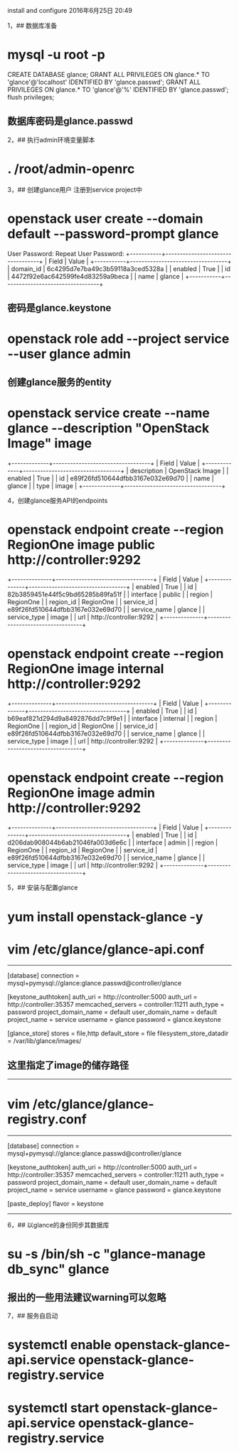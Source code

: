 install and configure
2016年6月25日
20:49
 
1，## 数据库准备
# mysql -u root -p
CREATE DATABASE glance;
GRANT ALL PRIVILEGES ON glance.* TO 'glance'@'localhost' IDENTIFIED BY 'glance.passwd'; 
GRANT ALL PRIVILEGES ON glance.* TO 'glance'@'%' IDENTIFIED BY 'glance.passwd';
flush privileges;
## 数据库密码是glance.passwd
 
2，## 执行admin环境变量脚本
# . /root/admin-openrc
 
3，## 创建glance用户 注册到service project中
# openstack user create --domain default --password-prompt glance
User Password:
Repeat User Password:
+-----------+----------------------------------+
| Field     | Value                            |
+-----------+----------------------------------+
| domain_id | 6c4295d7e7ba49c3b59118a3ced5328a |
| enabled   | True                             |
| id        | 4472f92e6ac642599fe4d83259a9beca |
| name      | glance                           |
+-----------+----------------------------------+
## 密码是glance.keystone
 
# openstack role add --project service --user glance admin
 
## 创建glance服务的entity
# openstack service create --name glance   --description "OpenStack Image" image
+-------------+----------------------------------+
| Field       | Value                            |
+-------------+----------------------------------+
| description | OpenStack Image                  |
| enabled     | True                             |
| id          | e89f26fd510644dfbb3167e032e69d70 |
| name        | glance                           |
| type        | image                            |
+-------------+----------------------------------+
 
4，创建glance服务API的endpoints
# openstack endpoint create --region RegionOne image public http://controller:9292
+--------------+----------------------------------+
| Field        | Value                            |
+--------------+----------------------------------+
| enabled      | True                             |
| id           | 82b3859451e44f5c9bd65285b89fa51f |
| interface    | public                           |
| region       | RegionOne                        |
| region_id    | RegionOne                        |
| service_id   | e89f26fd510644dfbb3167e032e69d70 |
| service_name | glance                           |
| service_type | image                            |
| url          | http://controller:9292           |
+--------------+----------------------------------+
# openstack endpoint create --region RegionOne image internal http://controller:9292
+--------------+----------------------------------+
| Field        | Value                            |
+--------------+----------------------------------+
| enabled      | True                             |
| id           | b69eaf821d294d9a8492876dd7c9f9e1 |
| interface    | internal                         |
| region       | RegionOne                        |
| region_id    | RegionOne                        |
| service_id   | e89f26fd510644dfbb3167e032e69d70 |
| service_name | glance                           |
| service_type | image                            |
| url          | http://controller:9292           |
+--------------+----------------------------------+
# openstack endpoint create --region RegionOne image admin http://controller:9292
+--------------+----------------------------------+
| Field        | Value                            |
+--------------+----------------------------------+
| enabled      | True                             |
| id           | d206dab908044b6ab21046fa003d6e6c |
| interface    | admin                            |
| region       | RegionOne                        |
| region_id    | RegionOne                        |
| service_id   | e89f26fd510644dfbb3167e032e69d70 |
| service_name | glance                           |
| service_type | image                            |
| url          | http://controller:9292           |
+--------------+----------------------------------+
 
5，## 安装与配置glance
# yum install openstack-glance -y
# vim /etc/glance/glance-api.conf
****************************************
[database]
connection = mysql+pymysql://glance:glance.passwd@controller/glance
 
[keystone_authtoken]
auth_uri = http://controller:5000
auth_url = http://controller:35357
memcached_servers = controller:11211
auth_type = password
project_domain_name = default
user_domain_name = default
project_name = service
username = glance
password = glance.keystone
 
[glance_store]
stores = file,http
default_store = file
filesystem_store_datadir = /var/lib/glance/images/
## 这里指定了image的储存路径
****************************************
# vim /etc/glance/glance-registry.conf
****************************************
[database]
connection = mysql+pymysql://glance:glance.passwd@controller/glance
 
[keystone_authtoken]
auth_uri = http://controller:5000
auth_url = http://controller:35357
memcached_servers = controller:11211
auth_type = password
project_domain_name = default
user_domain_name = default
project_name = service
username = glance
password = glance.keystone
 
[paste_deploy]
flavor = keystone
****************************************
 
6，## 以glance的身份同步其数据库
# su -s /bin/sh -c "glance-manage db_sync" glance
## 报出的一些用法建议warning可以忽略
 
7，## 服务自启动
# systemctl enable openstack-glance-api.service openstack-glance-registry.service
# systemctl start openstack-glance-api.service openstack-glance-registry.service
